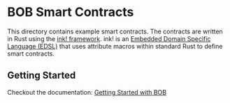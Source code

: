 # BOB Smart Contracts

This directory contains example smart contracts. The contracts are written in Rust using the [ink! framework](https://use.ink/). ink! is an [Embedded Domain Specific Language (EDSL)](https://wiki.haskell.org/Embedded_domain_specific_language) that uses attribute macros within standard Rust to define smart contracts.

## Getting Started

Checkout the documentation: [Getting Started with BOB](https://bob.interlay.io/docs/build/)
